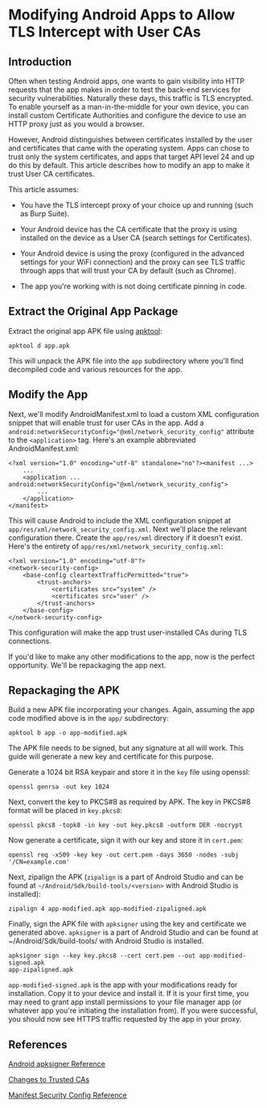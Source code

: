 
# Modifying Android Apps to Allow TLS Intercept with User CAs

## Introduction

Often when testing Android apps, one wants to gain visibility into HTTP
requests that the app makes in order to test the back-end services for
security vulnerabilities.  Naturally these days, this traffic is TLS
encrypted.  To enable yourself as a man-in-the-middle for your own device,
you can install custom Certificate Authorities and configure the device to
use an HTTP proxy just as you would a browser.

However, Android distinguishes between certificates installed by the user
and certificates that came with the operating system.  Apps can chose to
trust only the system certificates, and apps that target API level 24 and up
do this by default.  This article describes how to modify an app to make it
trust User CA certificates.

This article assumes:

* You have the TLS intercept proxy of your choice up and
  running (such as Burp Suite).

* Your Android device has the CA certificate that the proxy is using installed
  on the device as a User CA (search settings for
  Certificates).

* Your Android device is using the proxy (configured in the advanced
  settings for your WiFi connection) and the proxy can see TLS traffic
  through apps that will trust your CA by default (such as Chrome).

* The app you're working with is not doing certificate pinning in code.

## Extract the Original App Package

Extract the original app APK file using [apktool](https://ibotpeaches.github.io/Apktool/):

```
apktool d app.apk
```

This will unpack the APK file into the `app` subdirectory where you'll find
decompiled code and various resources for the app.

## Modify the App

Next, we'll modify AndroidManifest.xml to load a custom XML configuration
snippet that will enable trust for user CAs in the app.  Add a
`android:networkSecurityConfig="@xml/network_security_config"` attribute to
the `<application>` tag.  Here's an example abbreviated AndroidManifest.xml:

```
<?xml version="1.0" encoding="utf-8" standalone="no"?><manifest ...>
	...
    <application ... android:networkSecurityConfig="@xml/network_security_config">
		...
    </application>
</manifest>
```

This will cause Android to include the XML configuration snippet at
`app/res/xml/network_security_config.xml`. Next we'll place the relevant configuration
there. Create the `app/res/xml` directory if it doesn't exist. Here's the
entirety of `app/res/xml/network_security_config.xml`:

```
<?xml version="1.0" encoding="utf-8"?>
<network-security-config>
    <base-config cleartextTrafficPermitted="true">
        <trust-anchors>
            <certificates src="system" />
            <certificates src="user" />
        </trust-anchors>
    </base-config>
</network-security-config>

```

This configuration will make the app trust user-installed CAs during TLS
connections.

If you'd like to make any other modifications to the app, now is the perfect
opportunity. We'll be repackaging the app next.

## Repackaging the APK

Build a new APK file incorporating your changes. Again, assuming the
app code modified above is in the `app/` subdirectory:

```
apktool b app -o app-modified.apk
```


The APK file needs to be signed, but any signature at all will work. This
guide will generate a new key and certificate for this purpose.

Generate a 1024 bit RSA keypair and store it in the `key` file using openssl:

```
openssl genrsa -out key 1024
```

Next, convert the key to PKCS#8 as required by APK. The key in PKCS#8 format
will be placed in `key.pkcs8`:

```
openssl pkcs8 -topk8 -in key -out key.pkcs8 -outform DER -nocrypt
```

Now generate a certificate, sign it with our key and store it in `cert.pem`:

```
openssl req -x509 -key key -out cert.pem -days 3650 -nodes -subj '/CN=example.com'
```

Next, zipalign the APK (`zipalign` is a part of Android Studio and can be found at
`~/Android/Sdk/build-tools/<version>` with Android Studio is installed):

```
zipalign 4 app-modified.apk app-modified-zipaligned.apk
```

Finally, sign the APK file with `apksigner` using the key and certificate we
generated above.  `apksigner` is a part of Android Studio and can be found
at ~/Android/Sdk/build-tools/<version> with Android Studio is installed.

```
apksigner sign --key key.pkcs8 --cert cert.pem --out app-modified-signed.apk
app-zipaligned.apk
```

`app-modified-signed.apk` is the app with your modifications ready for
installation. Copy it to your device and install it. If it is your first
time, you may need to grant app install permissions to your file manager app
(or whatever app you're initiating the installation from). If you were
successful, you should now see HTTPS traffic requested by the app in your
proxy.

## References

[Android apksigner Reference](https://developer.android.com/studio/command-line/apksigner)

[Changes to Trusted CAs](https://android-developers.googleblog.com/2016/07/changes-to-trusted-certificate.html)

[Manifest Security Config Reference](https://developer.android.com/training/articles/security-config)

